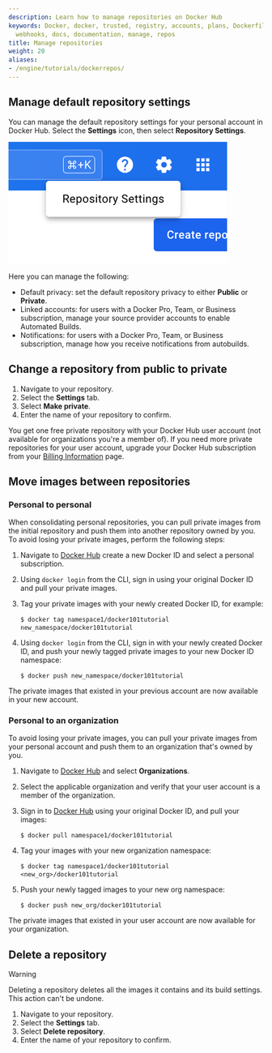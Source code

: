 ```yaml
---
description: Learn how to manage repositories on Docker Hub
keywords: Docker, docker, trusted, registry, accounts, plans, Dockerfile, Docker Hub,
  webhooks, docs, documentation, manage, repos
title: Manage repositories
weight: 20
aliases:
- /engine/tutorials/dockerrepos/
---
```


## Manage default repository settings

You can manage the default repository settings for your personal account in Docker Hub. Select the **Settings** icon, then select **Repository Settings**.

![Repository settings menu](../images/docker-hub-repo-settings-menu.png)

Here you can manage the following:

- Default privacy: set the default repository privacy to either **Public** or **Private**.
- Linked accounts: for users with a Docker Pro, Team, or Business subscription, manage your source provider accounts to enable Automated Builds.
- Notifications: for users with a Docker Pro, Team, or Business subscription, manage how you receive notifications from autobuilds.

## Change a repository from public to private

1. Navigate to your repository.
2. Select the **Settings** tab.
3. Select **Make private**.
4. Enter the name of your repository to confirm. 

You get one free private repository with your Docker Hub user account (not
available for organizations you're a member of). If you need more private
repositories for your user account, upgrade your Docker Hub subscription from your [Billing Information](https://hub.docker.com/billing/plan) page.

## Move images between repositories

### Personal to personal

When consolidating personal repositories, you can pull private images from the initial repository and push them into another repository owned by you. To avoid losing your private images, perform the following steps:

1. Navigate to [Docker Hub](https://hub.docker.com) create a new Docker ID and select a personal subscription.
2. Using `docker login` from the CLI, sign in using your original Docker ID and pull your private images.
3. Tag your private images with your newly created Docker ID, for example:

   ```console
   $ docker tag namespace1/docker101tutorial new_namespace/docker101tutorial
   ```
4. Using `docker login` from the CLI, sign in with your newly created Docker ID, and push your newly tagged private images to your new Docker ID namespace:

   ```console
   $ docker push new_namespace/docker101tutorial
   ```

The private images that existed in your previous account are now available in your new account.

### Personal to an organization

To avoid losing your private images, you can pull your private images from your personal account and push them to an organization that's owned by you.

1. Navigate to [Docker Hub](https://hub.docker.com) and select **Organizations**.
2. Select the applicable organization and verify that your user account is a member of the organization.
3. Sign in to [Docker Hub](https://hub.docker.com) using your original Docker ID, and pull your images:

   ```console
   $ docker pull namespace1/docker101tutorial
   ```
4. Tag your images with your new organization namespace:

   ```console
   $ docker tag namespace1/docker101tutorial <new_org>/docker101tutorial
   ```
5. Push your newly tagged images to your new org namespace:

   ```console
   $ docker push new_org/docker101tutorial
   ```

The private images that existed in your user account are now available for your organization.

## Delete a repository

> [!WARNING]
>
> Deleting a repository deletes all the images it contains and its build settings. This action can't be undone.

1. Navigate to your repository.
2. Select the **Settings** tab.
3. Select **Delete repository**.
4. Enter the name of your repository to confirm.
